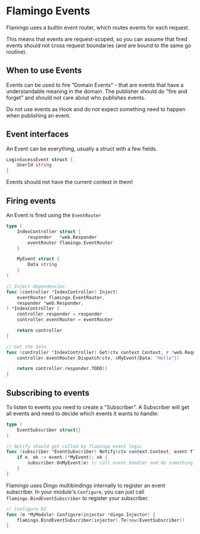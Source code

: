 # Flamingo Events

Flamingo uses a builtin event router, which routes events for each request.

This means that events are request-scoped, so you can assume that fired events should not
cross request boundaries (and are bound to the same go routine).

## When to use Events

Events can be used to fire "Domain Events" - that are events that have a understandable meaning in the domain.
The publisher should do "fire and forget" and should not care about who publishes events.

Do not use events as Hook and do not expect something need to happen when publishing an event.

## Event interfaces

An Event can be everything, usually a struct with a few fields.

```go
LoginSucessEvent struct {
    UserId string
}
```

Events should not have the current context in them!

## Firing events

An Event is fired using the `EventRouter` 

```go
type (
	IndexController struct {
		responder   *web.Responder
		eventRouter flamingo.EventRouter
	}

	MyEvent struct {
		Data string
	}
)

// Inject dependencies
func (controller *IndexController) Inject(
	eventRouter flamingo.EventRouter,
	responder *web.Responder,
) *IndexController {
	controller.responder = responder
	controller.eventRouter = eventRouter

	return controller
}

// Get the data
func (controller *IndexController) Get(ctx context.Context, r *web.Request) web.Result {
	controller.eventRouter.Dispatch(ctx, &MyEvent{Data: "Hello"})

	return controller.responder.TODO()
}
```

## Subscribing to events

To listen to events you need to create a "Subscriber". 
A Subscriber will get all events and need to decide which events it wants to handle:

```go
type (
	EventSubscriber struct{}
)

// Notify should get called by flamingo event logic
func (subscriber *EventSubscriber) Notify(ctx context.Context, event flamingo.Event) {
	if e, ok := event.(*MyEvent); ok {
		subscriber.OnMyEvent(e) // call event handler and do something
	}
}
```

Flamingo uses Dingo multibindings internally to register an event subscriber. In your module's `Configure`,
you can just call `flamingo.BindEventSubscriber` to register your subscriber.

```go
// Configure DI
func (m *MyModule) Configure(injector *dingo.Injector) {
	flamingo.BindEventSubscriber(injector).To(new(EventSubscriber))
}
```